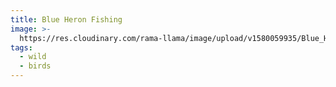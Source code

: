 ```yaml
---
title: Blue Heron Fishing
image: >-
  https://res.cloudinary.com/rama-llama/image/upload/v1580059935/Blue_Heron_Fishing_w16iuu.jpg
tags:
  - wild
  - birds
---
```


